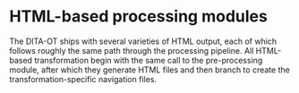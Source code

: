 # HTML-based processing modules

The DITA-OT ships with several varieties of HTML output, each of which follows roughly the same path through the processing pipeline. All HTML-based transformation begin with the same call to the pre-processing module, after which they generate HTML files and then branch to create the transformation-specific navigation files.

